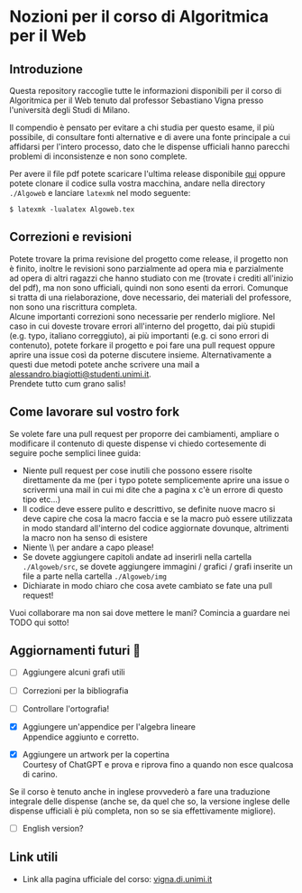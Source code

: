 # Nozioni per il corso di Algoritmica per il Web
## Introduzione
Questa repository raccoglie tutte le informazioni disponibili per il corso di Algoritmica per il Web tenuto dal professor Sebastiano Vigna presso l'università degli Studi di Milano.

Il compendio è pensato per evitare a chi studia per questo esame, il più possibile, di consultare fonti alternative e di avere una fonte principale a cui affidarsi per l'intero processo, dato che le dispense ufficiali hanno parecchi problemi di inconsistenze e non sono complete.

Per avere il file pdf potete scaricare l'ultima release disponibile <a href="https://github.com/S3gmentati0nFault/Algoweb/releases">qui</a> oppure potete clonare il codice sulla vostra macchina, andare nella directory `./Algoweb` e lanciare `latexmk` nel modo seguente:
```
$ latexmk -lualatex Algoweb.tex
```

## Correzioni e revisioni
Potete trovare la prima revisione del progetto come release, il progetto non è finito, inoltre le revisioni sono parzialmente ad opera mia e parzialmente ad opera di altri ragazzi che hanno studiato con me (trovate i crediti all'inizio del pdf), ma non sono ufficiali, quindi non sono esenti da errori. Comunque si tratta di una rielaborazione, dove necessario, dei materiali del professore, non sono una riscrittura completa.
<br>
Alcune importanti correzioni sono necessarie per renderlo migliore. Nel caso in cui doveste trovare errori all'interno del progetto, dai più stupidi (e.g. typo, italiano correggiuto), ai più importanti (e.g. ci sono errori di contenuto), potete forkare il progetto e poi fare una pull request oppure aprire una issue così da poterne discutere insieme. Alternativamente a questi due metodi potete anche scrivere una mail a <a href="mailto:alessandro.biagiotti@studenti.unimi.it">alessandro.biagiotti@studenti.unimi.it</a>.
<br>
Prendete tutto cum grano salis!

## Come lavorare sul vostro fork
Se volete fare una pull request per proporre dei cambiamenti, ampliare o modificare il contenuto di queste dispense vi chiedo cortesemente di seguire poche semplici linee guida:

  - Niente pull request per cose inutili che possono essere risolte direttamente da me (per i typo potete semplicemente aprire una issue o scrivermi una mail in cui mi dite che a pagina x c'è un errore di questo tipo etc...)
  - Il codice deve essere pulito e descrittivo, se definite nuove macro si deve capire che cosa la macro faccia e se la macro può essere utilizzata in modo standard all'interno del codice aggiornate dovunque, altrimenti la macro non ha senso di esistere
  - Niente \\\ per andare a capo please!
  - Se dovete aggiungere capitoli andate ad inserirli nella cartella <code>./Algoweb/src</code>, se dovete aggiungere immagini / grafici / grafi inserite un file a parte nella cartella <code>./Algoweb/img</code>
  - Dichiarate in modo chiaro che cosa avete cambiato se fate una pull request!

Vuoi collaborare ma non sai dove mettere le mani?
Comincia a guardare nei TODO qui sotto!

## Aggiornamenti futuri 👷

  - [ ] Aggiungere alcuni grafi utili

  - [ ] Correzioni per la bibliografia

  - [ ] Controllare l'ortografia!

  - [x] Aggiungere un'appendice per l'algebra lineare<br>
        Appendice aggiunto e corretto.

  - [x] Aggiungere un artwork per la copertina<br>
        Courtesy of ChatGPT e prova e riprova fino a quando non esce qualcosa di carino.

Se il corso è tenuto anche in inglese provvederò a fare una traduzione integrale delle dispense (anche se, da quel che so, la versione inglese delle dispense ufficiali è più completa, non so se sia effettivamente migliore).

  - [ ] English version?

## Link utili
  - Link alla pagina ufficiale del corso: <a href="https://vigna.di.unimi.it/algoweb/">vigna.di.unimi.it</a>

